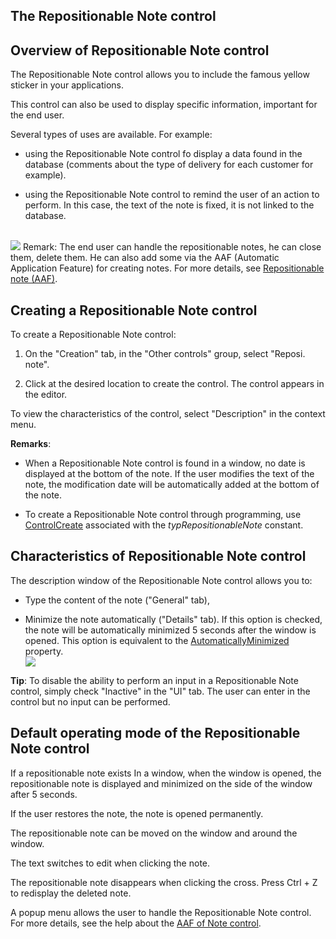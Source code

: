 


## The Repositionable Note control
			



<a name="NOTE1"></a>
<a name="NOTE1_1"></a>


## Overview of Repositionable Note control
<a name="overview_repositionable_note_control_ELTTEXTE000139"></a>
The Repositionable Note control allows you to include the famous yellow sticker in your applications. 

This control can also be used to display specific information, important for the end user. 

Several types of uses are available. For example: 

- using the Repositionable Note control fo display a data found in the database (comments about the type of delivery for each customer for example). 

- using the Repositionable Note control to remind the user of an action to perform. In this case, the text of the note is fixed, it is not linked to the database. 

<br>![](https://doc.pcsoft.fr/en-US/images/image.awp?langid=3&name=Champ_Note_Go%20-%20HC%20N%B0001.gif)
Remark: The end user can handle the repositionable notes, he can close them, delete them. He can also add some via the AAF (Automatic Application Feature) for creating notes. For more details, see [Repositionable note (AAF)](../Editeurs/1000021820.md). 

<a name="NOTE2"></a>
<a name="NOTE2_1"></a>


## Creating a Repositionable Note control
<a name="creating_repositionable_note_control_ELTTEXTE000163"></a>
To create a Repositionable Note control: 

1. On the "Creation" tab, in the "Other controls" group, select "Reposi. note".

2. Click at the desired location to create the control. The control appears in the editor.




To view the characteristics of the control, select "Description" in the context menu. 

**Remarks**: 

- When a Repositionable Note control is found in a window, no date is displayed at the bottom of the note. If the user modifies the text of the note, the modification date will be automatically added at the bottom of the note.  

- To create a Repositionable Note control through programming, use [ControlCreate](../WDLang1/1000020876.md) associated with the *typRepositionableNote* constant. 




<a name="NOTE3"></a>
<a name="NOTE3_1"></a>


## Characteristics of Repositionable Note control
<a name="characteristics_repositionable_note_control_ELTTEXTE000187"></a>
The description window of the Repositionable Note control allows you to: 

- Type the content of the note ("General" tab), 

- Minimize the note automatically ("Details" tab). If this option is checked, the note will be automatically minimized 5 seconds after the window is opened. This option is equivalent to the [AutomaticallyMinimized](../Proprietes/1000021963.md) property. <br>![](https://doc.pcsoft.fr/en-US/images/image.awp?langid=3&name=Champ_Note_Go%20-%20HC%20N%B0002.gif)





**Tip**: To disable the ability to perform an input in a Repositionable Note control, simply check "Inactive" in the "UI" tab. The user can enter in the control but no input can be performed. 

<a name="NOTE4"></a>
<a name="NOTE4_1"></a>


## Default operating mode of the Repositionable Note control
<a name="default_operating_mode_the_repositionable_note_control_ELTTEXTE000211"></a>
If a repositionable note exists In a window, when the window is opened, the repositionable note is displayed and minimized on the side of the window after 5 seconds. 

If the user restores the note, the note is opened permanently. 

The repositionable note can be moved on the window and around the window. 

The text switches to edit when clicking the note. 

The repositionable note disappears when clicking the cross. Press Ctrl + Z to redisplay the deleted note.

A popup menu allows the user to handle the Repositionable Note control. For more details, see the help about the [AAF of Note control](../Editeurs/1000021820.md). 


